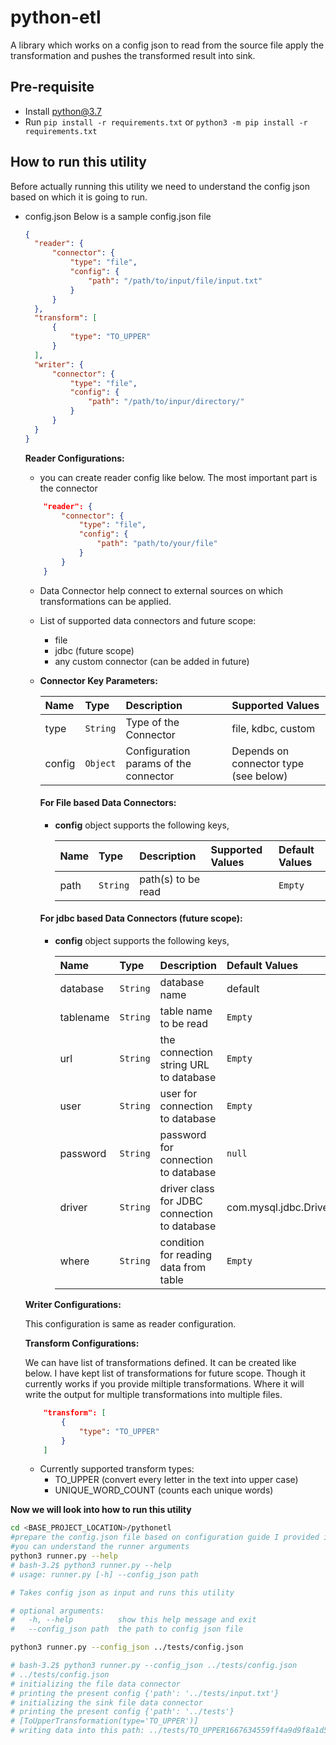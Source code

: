 # python-etl
A library which works on a config json to read from the source file apply the transformation and pushes the transformed result into sink.

## Pre-requisite
- Install python@3.7
- Run `pip install -r requirements.txt` or `python3 -m pip install -r requirements.txt`

## How to run this utility
Before actually running this utility we need to understand the config json based on which it is going to run.

- config.json
  Below is a sample config.json file
  ```json
  {
    "reader": {
        "connector": {
            "type": "file",
            "config": {
                "path": "/path/to/input/file/input.txt"
            }
        }
    },
    "transform": [
        {
            "type": "TO_UPPER"
        }
    ],
    "writer": {
        "connector": {
            "type": "file",
            "config": {
                "path": "/path/to/inpur/directory/"
            }
        }
    }
  }
  ```
  **Reader Configurations:**
   - you can create reader config like below. The most important part is the connector
    ```json
        "reader": {
            "connector": {
                "type": "file",
                "config": {
                    "path": "path/to/your/file"
                }
            }
        }
    ```
  - Data Connector help connect to external sources on which transformations can be applied.
  - List of supported data connectors and future scope:
    - file
    - jdbc (future scope)
    - any custom connector (can be added in future)
  - **Connector Key Parameters:**

    | Name    | Type     | Description                            | Supported Values                                 |
    |:--------|:---------|:---------------------------------------|:-------------------------------------------------|
    | type    | `String` | Type of the Connector                  | file, kdbc, custom |
    | config  | `Object` | Configuration params of the connector  | Depends on connector type (see below)            |

    #### For File based Data Connectors:
     - **config** object supports the following keys,

        | Name       | Type     |Description                            | Supported Values | Default Values |
        |:-----------|:---------|:---------------------------------------|:-----------------|:-------------- |
        | path      |`String`   | path(s) to be read | | `Empty` |
    
    #### For jdbc based Data Connectors (future scope):
    - **config** object supports the following keys,

        | Name       | Type     | Description                            | Default Values |
        |:-----------|:---------|:---------------------------------------|:-------------- |
        | database   | `String` | database name                          | default |
        | tablename  | `String` | table name to be read                  | `Empty` |
        | url        | `String` | the connection string URL to database  | `Empty` |
        | user       | `String` | user for connection to database        | `Empty` |
        | password   | `String` | password for connection to database    | `null`  |
        | driver     | `String` | driver class for JDBC connection to database | com.mysql.jdbc.Driver |
        | where      | `String` | condition for reading data from table  | `Empty` |

  **Writer Configurations:**
    
    This configuration is same as reader configuration.

  **Transform Configurations:**
    
    We can have list of transformations defined. It can be created like below. I have kept list of transformations for future scope. Though it currently works if you provide miltiple transformations. Where it will write the output for multiple transformations into multiple files.
    ```json
        "transform": [
            {
                "type": "TO_UPPER"
            }
        ]
    ```
    - Currently supported transform types:
        - TO_UPPER  (convert every letter in the text into upper case)
        - UNIQUE_WORD_COUNT (counts each unique words)

**Now we will look into how to run this utility**
```bash
cd <BASE_PROJECT_LOCATION>/pythonetl
#prepare the config.json file based on configuration guide I provided in the above section
#you can understand the runner arguments
python3 runner.py --help
# bash-3.2$ python3 runner.py --help
# usage: runner.py [-h] --config_json path

# Takes config json as input and runs this utility

# optional arguments:
#   -h, --help          show this help message and exit
#   --config_json path  the path to config json file

python3 runner.py --config_json ../tests/config.json

# bash-3.2$ python3 runner.py --config_json ../tests/config.json 
# ../tests/config.json
# initializing the file data connector
# printing the present config {'path': '../tests/input.txt'}
# initializing the sink file data connector
# printing the present config {'path': '../tests'}
# [ToUpperTransformation(type='TO_UPPER')]
# writing data into this path: ../tests/TO_UPPER1667634559ff4a9d9f8a1d5926cd21d4.txt
```


  


